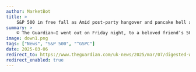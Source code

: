 ```yaml
---
author: MarketBot
title: >
    S&P 500 in free fall as Amid post-party hangover and pancake hell at least it’s spring
summary: >
    © The Guardian—I went out on Friday night, to a beloved friend’s 50th birthday party, and I think it is going to be the last time I do. Nearly 72 hours later I still have a hangover. I’m exhausted, look like death and everything hurts. And the thing is, I wasn’t even drinking. I had two Cokes. It’s now the going out and meeting people – even people I want to meet! People I know and really, really like! – after 7pm that almost kills me. All the standing up when my body is expecting a sofa. All the not being at home. All the not knowing quite where the loo is. All the not being in stained clothes and slippers. All the having to get home afterwards. I cannot, not any more.
image: down1.png
tags: ["News", "S&P 500", "^GSPC"]
date: 2025-03-06
redirect_to: https://www.theguardian.com/uk-news/2025/mar/07/digested-week-amid-post-party-hangover-and-pancake-hell-at-least-its-spring
redirect_enabled: true
---
```

